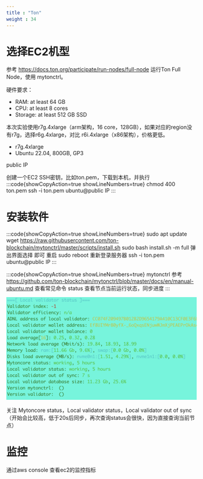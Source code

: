 ```yaml
---
title : "Ton"
weight : 34
---
```


# 选择EC2机型

参考 https://docs.ton.org/participate/run-nodes/full-node 运行Ton Full Node，使用 mytonctrl。

硬件要求：
* RAM: at least 64 GB
* CPU: at least 8 cores
* Storage: at least 512 GB SSD

本次实验使用r7g.4xlarge（arm架构，16 core，128GB），如果对应的region没有r7g，选择r6g.4xlarge，对比 r6i.4xlarge（x86架构），价格更低。

* r7g.4xlarge
* Ubuntu 22.04, 800GB, GP3

public IP

创建一个EC2 SSH密钥，比如ton.pem，下载到本机，并执行 
:::code{showCopyAction=true showLineNumbers=true}
chmod 400 ton.pem
ssh -i ton.pem ubuntu@public IP
:::

# 安装软件
:::code{showCopyAction=true showLineNumbers=true}
sudo apt update
wget https://raw.githubusercontent.com/ton-blockchain/mytonctrl/master/scripts/install.sh
sudo bash install.sh -m full
弹出界面选择 <ok> 即可
重启
sudo reboot
重新登录服务器
ssh -i ton.pem ubuntu@public IP
:::

:::code{showCopyAction=true showLineNumbers=true}
mytonctrl
参考 https://github.com/ton-blockchain/mytonctrl/blob/master/docs/en/manual-ubuntu.md 查看常见命令
status
查看节点当前运行状态，同步进度
:::

![ton_status](/static/ton_status.png)

关注 Mytoncore status，Local validator status，Local validator out of sync（开始会比较高，低于20s后同步，再次查询status会很快，因为直接查询当前节点）

# 监控

通过aws console 查看ec2的监控指标